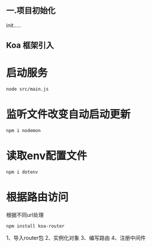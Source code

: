 ## 一.项目初始化
init.....
## Koa 框架引入

# 启动服务
```
node src/main.js
```
# 监听文件改变自动启动更新
```
npm i nodemon
```
# 读取env配置文件
```
npm i dotenv
```
# 根据路由访问
根据不同url处理

```
npm install koa-router
```
1、导入router包
2、实例化对象
3、编写路由
4、注册中间件